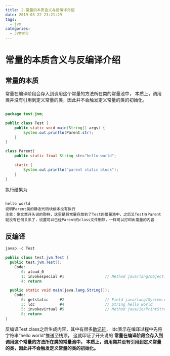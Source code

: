 ```yaml
---
title: 2.常量的本质含义与反编译介绍
date: 2019-03-22 23:21:29
tags:
  - jvm
categories:
  - JVM学习
---
```

# 常量的本质含义与反编译介绍

## 常量的本质

常量在编译阶段会存入到调用这个常量的方法所在类的常量池中，
本质上，调用类并没有引用到定义常量的类，因此并不会触发定义常量的类的初始化。
<!-- more -->

```java

package test.jvm;

public class Test {
    public static void main(String[] args) {
        System.out.println(Parent.str);
    }
}

class Parent{
    public static final String str="hello world";

    static {
        System.out.println("parent static block");
    }
}
```

执行结果为

```shell

hello world
说明Parent类的静态代码块根本没有执行
注意：像文章开头说的那样，这里是将常量存放到了Test的常量池中，之后又Test与Parent就没有任何关系了，设置可以已经Parent的class文件删除，一样可以打印出常量的内容
```

## 反编译

```java
javap -c Test

public class test.jvm.Test {
  public test.jvm.Test();
    Code:
       0: aload_0
       1: invokespecial #1                  // Method java/lang/Object."<init>":()V
       4: return

  public static void main(java.lang.String[]);
    Code:
       0: getstatic     #2                  // Field java/lang/System.out:Ljava/io/PrintStream;
       3: ldc           #4                  // String hello world
       5: invokevirtual #5                  // Method java/io/PrintStream.println:(Ljava/lang/String;)V
       8: return
}

```

反编译Test.class之后生成内容，其中有很多[助记符](/2019/03/22/助记符/#more)，
ldc表示在编译过程中先将字符串“hello world”推送至栈顶，
这就印证了开头说的
**常量在编译阶段会存入到调用这个常量的方法所在类的常量池中，
本质上，调用类并没有引用到定义常量的类，因此并不会触发定义常量的类的初始化。**